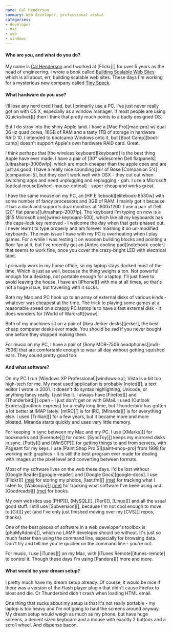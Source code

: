 ```yaml
---
name: Cal Henderson
summary: Web developer, professional asshat
categories:
- developer
- mac
- web
- windows
---
```


#### Who are you, and what do you do?

My name is [Cal Henderson](http://iamcal.com/ "Cal's website.") and I worked at [Flickr][] for over 5 years as the head of engineering. I wrote a book called [Building Scalable Web Sites](http://oreilly.com/catalog/9780596102357 "Cal's book on the O'Reilly site.") which is all about, err, building scalable web sites. These days I'm working for a mysterious new company called [Tiny Speck](http://tinyspeck.com/ "Some sort of thing.").

#### What hardware do you use?

I'll lose any nerd cred I had, but I primarily use a PC. I've just never really got on with OS X, especially as a window manager. If most people are using [Quicksilver][] then I think that pretty much points to a badly designed OS.

But I do stray into the shiny Apple land. I have a [Mac Pro][mac-pro] w/ dual 3GHz quad cores, 16GB of RAM and a tasty 1TB of storage in hardware RAID 10. I intended to bootcamp Windows onto it, but [Boot Camp][boot-camp] doesn't support Apple's own hardware RAID card. Great.

I think perhaps that [the wireless keyboard][keyboard] is the best thing Apple have ever made. I have a pair of [30" widescreen Dell flatpanels][ultrasharp-3008wfp], which are much cheaper than the apple ones and are just as good. I have a really nice sounding pair of Bose [Companion 5's][companion-5], but they don't work well with OSX - they cut out when switching apps and need unplugging and replugging - gah. I use a Microsoft [optical mouse][wheel-mouse-optical] - super cheap and works great.

I have the same mouse on my PC, an [HP Elitebook][elitebook-8530w] with some number of fancy processors and 3GB of RAM. I mainly got it because it has a dock and supports dual monitors at 1600x1200. I use a pair of Dell [20" flat panels][ultrasharp-2007fp]. The keyboard I'm typing on now is a [$15 Microsoft one][wired-keyboard-500], which like all my keyboards has the caps-lock key removed - I welcome the day when that gets phased out. I never learnt to type properly and am forever mashing it on un-modified keyboards. The main issue I have with my PC is overheating when I play games. For a while I was resting it on wooden building blocks and pointing a floor fan at it, but I've recently got an [Antec cooling pad][notebook-cooler] that seems to work fine, once you cover the crazy-bright LED with electrical tape.

I primarily work in my home office, so my laptop stays docked most of the time. Which is just as well, because the thing weighs a ton. Not powerful enough for a desktop, not portable enough for a laptop. I'll just have to avoid leaving the house. I have an [iPhone][] with me at all times, so that's not a huge issue, but travelling with it sucks.

Both my Mac and PC hook up to an array of external disks of various kinds - whatever was cheapest at the time. The trick to playing some games at a reasonable speed on a crappy PC laptop is to have a fast external disk - it does wonders for [World of Warcraft][wow].

Both of my machines sit on a pair of [Ikea Jerker desks][jerker], the best cheap computer desks ever made. You should be sad if you never bought one before they stopped making them.

For music on my PC, I have a pair of [Sony MDR-7506 headphones][mdr-7506] that are comfortable enough to wear all day without getting squished ears. They sound pretty good too.

#### And what software?

On my PC I run [Windows XP Professional][windows-xp]; Vista is a bit too high-tech for me. My most used application is probably [noted][], a text editor I wrote in 2001. It doesn't do syntax highlighting, Unicode, or anything fancy really. I just like it. I always have [Firefox][] and [Thunderbird][] open - I just don't get on with GMail. I used [Outlook Express][outlook-express] for a really long time, but Thunderbird has gotten a lot better at IMAP lately. [mIRC][] is for IRC, [Miranda][] is for everything else. I used [Trillian][] for a few years, but it became more and more bloated. Miranda starts quickly and uses very little memory.

For keeping in sync between my Mac and my PC, I use [XMarks][] for bookmarks and [Evernote][] for notes. [SyncToy][] keeps my mirrored disks in sync. [Putty][] and [WinSCP][] for getting things to and from servers, with Pageant for my keys. I use [Paint Shop Pro 5][paint-shop-pro] from 1998 for working with graphics - it is still the best program ever made for dealing with images at the pixel level and converting between formats.

Most of my software lives on the web these days. I'd be lost without [Google Reader][google-reader] and [Google Docs][google-docs]. I use [Flickr][] [(me)](http://www.flickr.com/photos/bees/ "Cal's photos.") for storing my photos, [last.fm][] [(me)](http://www.last.fm/user/iamcal/ "Cal's music.") for tracking what I listen to, [Wakoopa][] [(me)](http://wakoopa.com/iamcal "Cal's software.") for tracking what software I've been using and [Goodreads][] [(me)](http://www.goodreads.com/user/show/2234063-cal-henderson "Cal's book.") for books.

My own websites use [PHP][], [MySQL][], [Perl][], [Linux][] and all the usual good stuff. I still use [Subversion][], because I'm not cool enough to move to [Git][] yet (and I've only just finished moving over my [CVS][] repos, thanks).

One of the best pieces of software in a web developer's toolbox is [phpMyAdmin][], which no LAMP developer should be without. It's just so much faster than using the command line, especially for browsing data. Don't try and tell me you're quicker on the command line - you're not.

For music, I use [iTunes][] on my Mac, with [iTunes Remote][itunes-remote] to control it. Though these days I'm using [Pandora][] more and more.

#### What would be your dream setup?

I pretty much have my dream setup already. Of course, it would be nice if there was a version of the Flash player plugin that didn't cause Firefox to bloat and die. Or Thunderbird didn't crash when loading HTML email.

One thing that sucks about my setup is that it's not really portable - my laptop is too heavy and I'm not going to haul the screens around anyway. My dream setup would weigh as much as my phone, but have huge screens, a decent sized keyboard and a mouse with exactly 2 buttons and a scroll wheel. And dispense bacon.